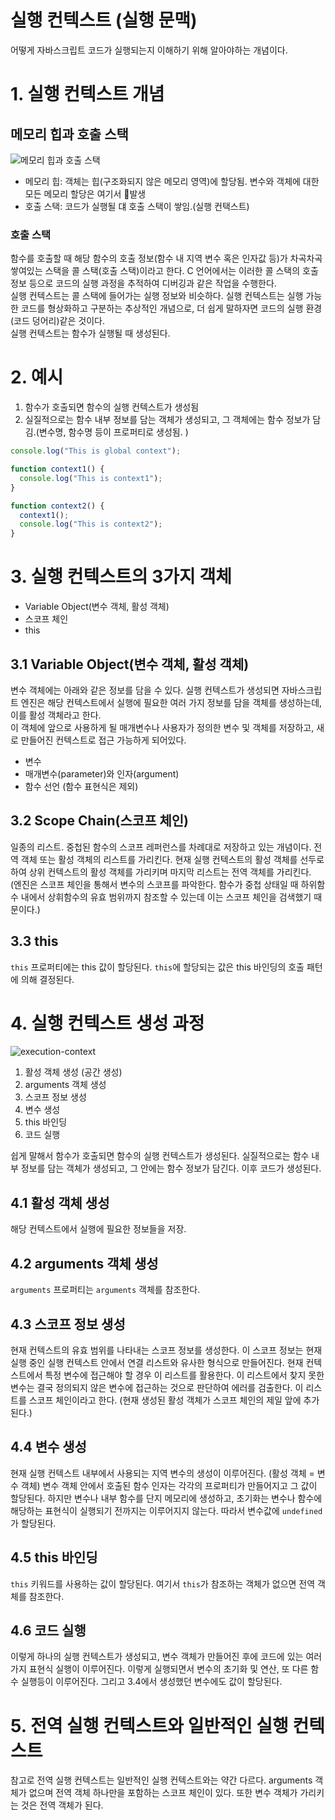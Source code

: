 # 실행 컨텍스트 (실행 문맥)

어떻게 자바스크립트 코드가 실행되는지 이해하기 위해 알아야하는 개념이다.

# 1. 실행 컨텍스트 개념
## 메모리 힙과 호출 스택
![메모리 힙과 호출 스택](https://developer.mozilla.org/files/4617/default.svg)
* 메모리 힙: 객체는 힙(구조화되지 않은 메모리 영역)에 할당됨. 변수와 객체에 대한 모든 메모리 할당은 여기서 발생
* 호출 스택: 코드가 실행될 댸 호출 스택이 쌓임.(실행 컨택스트)

### 호출 스택
함수를 호출할 때 해당 함수의 호출 정보(함수 내 지역 변수 혹은 인자값 등)가 차곡차곡 쌓여있는 스택을 콜 스택(호출 스택)이라고 한다. C 언어에서는 이러한 콜 스택의 호출 정보 등으로 코드의 실행 과정을 추적하여 디버깅과 같은 작업을 수행한다.  
실행 컨텍스트는 콜 스택에 들어가는 실행 정보와 비슷하다. 실행 컨텍스트는 실행 가능한 코드를 형상화하고 구분하는 추상적인 개념으로, 더 쉽게 말하자면 코드의 실행 환경(코드 덩어리)같은 것이다.  
실행 컨텍스트는 함수가 실행될 때 생성된다.

# 2. 예시

1. 함수가 호출되면 함수의 실행 컨텍스트가 생성됨
2. 실질적으로는 함수 내부 정보를 담는 객체가 생성되고, 그 객체에는 함수 정보가 담김.(변수명, 함수명 등이 프로퍼티로 생성됨. )

```javascript
console.log("This is global context");

function context1() {
  console.log("This is context1");
}

function context2() {
  context1();
  console.log("This is context2");
}
```

# 3. 실행 컨텍스트의 3가지 객체
* Variable Object(변수 객체, 활성 객체)
* 스코프 체인
* this

## 3.1 Variable Object(변수 객체, 활성 객체)
변수 객체에는 아래와 같은 정보를 담을 수 있다. 실행 컨텍스트가 생성되면 자바스크립트 엔진은 해당 컨텍스트에서 실행에 필요한 여러 가지 정보를 담을 객체를 생성하는데, 이를 활성 객체라고 한다.  
이 객체에 앞으로 사용하게 될 매개변수나 사용자가 정의한 변수 및 객체를 저장하고, 새로 만들어진 컨텍스트로 접근 가능하게 되어있다.

* 변수
* 매개변수(parameter)와 인자(argument)
* 함수 선언 (함수 표현식은 제외)

## 3.2 Scope Chain(스코프 체인)
일종의 리스트. 중첩된 함수의 스코프 레퍼런스를 차례대로 저장하고 있는 개념이다. 전역 객체 또는 활성 객체의 리스트를 가리킨다. 현재 실행 컨텍스트의 활성 객체를 선두로 하여 상위 컨텍스트의 활성 객체를 가리키며 마지막 리스트는 전역 객체를 가리킨다.  
(엔진은 스코프 체인을 통해서 변수의 스코프를 파악한다. 함수가 중첩 상태일 때 하위함수 내에서 상휘함수의 유효 범위까지 참조할 수 있는데 이는 스코프 체인을 검색했기 때문이다.)

## 3.3 this
`this` 프로퍼티에는 this 값이 할당된다. `this`에 할당되는 값은 this 바인딩의 호출 패턴에 의해 결정된다.


# 4. 실행 컨텍스트 생성 과정
![execution-context](https://user-images.githubusercontent.com/16531837/44141222-71a427bc-a0b7-11e8-8b90-8257d70b2ffc.png)
1. 활성 객체 생성 (공간 생성)
2. arguments 객체 생성
3. 스코프 정보 생성
4. 변수 생성
5. this 바인딩
6. 코드 실행

쉽게 말해서 함수가 호출되면 함수의 실행 컨텍스트가 생성된다. 실질적으로는 함수 내부 정보를 담는 객체가 생성되고, 그 안에는 함수 정보가 담긴다. 이후 코드가 생성된다.

## 4.1 활성 객체 생성
해당 컨텍스트에서 실행에 필요한 정보들을 저장.

## 4.2 arguments 객체 생성
`arguments` 프로퍼티는 `arguments` 객체를 참조한다.

## 4.3 스코프 정보 생성
현재 컨텍스트의 유효 범위를 나타내는 스코프 정보를 생성한다. 이 스코프 정보는 현재 실행 중인 실행 컨텍스트 안에서 연결 리스트와 유사한 형식으로 만들어진다. 현재 컨텍스트에서 특정 변수에 접근해야 할 경우 이 리스트를 활용한다. 이 리스트에서 찾지 못한 변수는 결국 정의되지 않은 변수에 접근하는 것으로 판단하여 에러를 검출한다. 이 리스트를 스코프 체인이라고 한다.  (현재 생성된 활성 객체가 스코프 체인의 제일 앞에 추가된다.)

## 4.4 변수 생성
현재 실행 컨텍스트 내부에서 사용되는 지역 변수의 생성이 이루어진다. (활성 객체 = 변수 객체) 변수 객체 안에서 호출된 함수 인자는 각각의 프로퍼티가 만들어지고 그 값이 할당된다. 하지만 변수나 내부 함수를 단지 메모리에 생성하고, 초기화는 변수나 함수에 해당하는 표현식이 실행되기 전까지는 이루어지지 않는다. 따라서 변수값에 `undefined`가 할당된다.

## 4.5 this 바인딩
`this` 키워드를 사용하는 값이 할당된다. 여기서 `this`가 참조하는 객체가 없으면 전역 객체를 참조한다.

## 4.6 코드 실행
이렇게 하나의 실행 컨텍스트가 생성되고, 변수 객체가 만들어진 후에 코드에 있는 여러 가지 표현식 실행이 이루어진다. 이렇게 실행되면서 변수의 초기화 및 연산, 또 다른 함수 실행등이 이루어진다. 그리고 3.4에서 생성했던 변수에도 값이 할당된다. 

# 5. 전역 실행 컨텍스트와 일반적인 실행 컨텍스트
참고로 전역 실행 컨텍스트는 일반적인 실행 컨텍스트와는 약간 다르다. arguments 객체가 없으며 전역 객체 하나만을 포함하는 스코프 체인이 있다. 또한 변수 객체가 가리키는 것은 전역 객체가 된다.
